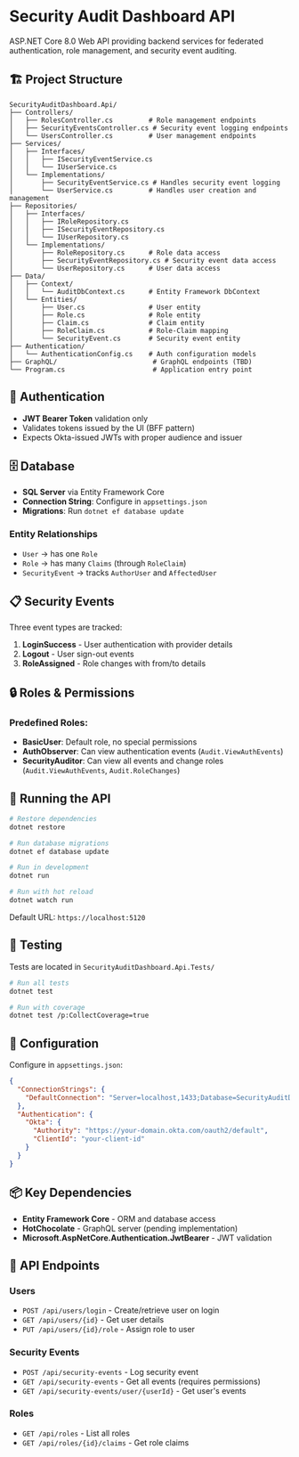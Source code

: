 # Security Audit Dashboard API

ASP.NET Core 8.0 Web API providing backend services for federated authentication, role management, and security event auditing.

## 🏗 Project Structure

```
SecurityAuditDashboard.Api/
├── Controllers/
│   ├── RolesController.cs         # Role management endpoints
│   ├── SecurityEventsController.cs # Security event logging endpoints
│   └── UsersController.cs         # User management endpoints
├── Services/
│   ├── Interfaces/
│   │   ├── ISecurityEventService.cs
│   │   └── IUserService.cs
│   └── Implementations/
│       ├── SecurityEventService.cs # Handles security event logging
│       └── UserService.cs         # Handles user creation and management
├── Repositories/
│   ├── Interfaces/
│   │   ├── IRoleRepository.cs
│   │   ├── ISecurityEventRepository.cs
│   │   └── IUserRepository.cs
│   └── Implementations/
│       ├── RoleRepository.cs      # Role data access
│       ├── SecurityEventRepository.cs # Security event data access
│       └── UserRepository.cs      # User data access
├── Data/
│   ├── Context/
│   │   └── AuditDbContext.cs      # Entity Framework DbContext
│   └── Entities/
│       ├── User.cs                # User entity
│       ├── Role.cs                # Role entity
│       ├── Claim.cs               # Claim entity
│       ├── RoleClaim.cs           # Role-Claim mapping
│       └── SecurityEvent.cs       # Security event entity
├── Authentication/
│   └── AuthenticationConfig.cs    # Auth configuration models
├── GraphQL/                        # GraphQL endpoints (TBD)
└── Program.cs                      # Application entry point
```

## 🔑 Authentication

- **JWT Bearer Token** validation only
- Validates tokens issued by the UI (BFF pattern)
- Expects Okta-issued JWTs with proper audience and issuer

## 🗄 Database

- **SQL Server** via Entity Framework Core
- **Connection String**: Configure in `appsettings.json`
- **Migrations**: Run `dotnet ef database update`

### Entity Relationships
- `User` → has one `Role`
- `Role` → has many `Claims` (through `RoleClaim`)
- `SecurityEvent` → tracks `AuthorUser` and `AffectedUser`

## 📋 Security Events

Three event types are tracked:
1. **LoginSuccess** - User authentication with provider details
2. **Logout** - User sign-out events
3. **RoleAssigned** - Role changes with from/to details

## 🔒 Roles & Permissions

### Predefined Roles:
- **BasicUser**: Default role, no special permissions
- **AuthObserver**: Can view authentication events (`Audit.ViewAuthEvents`)
- **SecurityAuditor**: Can view all events and change roles (`Audit.ViewAuthEvents`, `Audit.RoleChanges`)

## 🚀 Running the API

```bash
# Restore dependencies
dotnet restore

# Run database migrations
dotnet ef database update

# Run in development
dotnet run

# Run with hot reload
dotnet watch run
```

Default URL: `https://localhost:5120`

## 🧪 Testing

Tests are located in `SecurityAuditDashboard.Api.Tests/`

```bash
# Run all tests
dotnet test

# Run with coverage
dotnet test /p:CollectCoverage=true
```

## 🔧 Configuration

Configure in `appsettings.json`:

```json
{
  "ConnectionStrings": {
    "DefaultConnection": "Server=localhost,1433;Database=SecurityAuditDb;..."
  },
  "Authentication": {
    "Okta": {
      "Authority": "https://your-domain.okta.com/oauth2/default",
      "ClientId": "your-client-id"
    }
  }
}
```

## 📦 Key Dependencies

- **Entity Framework Core** - ORM and database access
- **HotChocolate** - GraphQL server (pending implementation)
- **Microsoft.AspNetCore.Authentication.JwtBearer** - JWT validation

## 🔄 API Endpoints

### Users
- `POST /api/users/login` - Create/retrieve user on login
- `GET /api/users/{id}` - Get user details
- `PUT /api/users/{id}/role` - Assign role to user

### Security Events
- `POST /api/security-events` - Log security event
- `GET /api/security-events` - Get all events (requires permissions)
- `GET /api/security-events/user/{userId}` - Get user's events

### Roles
- `GET /api/roles` - List all roles
- `GET /api/roles/{id}/claims` - Get role claims